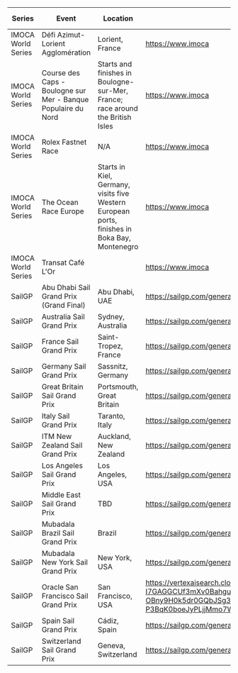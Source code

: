 | Series | Event | Location | URL | Start Date | End Date |
|---|---|---|---|---|---|
| IMOCA World Series | Défi Azimut-Lorient Agglomération | Lorient, France | https://www.imoca | 2025-09 | 2025-09 |
| IMOCA World Series | Course des Caps - Boulogne sur Mer - Banque Populaire du Nord | Starts and finishes in Boulogne-sur-Mer, France; race around the British Isles | https://www.imoca | 2025-06-29 | 2025-07-06 |
| IMOCA World Series | Rolex Fastnet Race | N/A | https://www.imoca | 2025-07 | 2025-07 |
| IMOCA World Series | The Ocean Race Europe | Starts in Kiel, Germany, visits five Western European ports, finishes in Boka Bay, Montenegro | https://www.imoca | 2025-08-10 | 2025-09 |
| IMOCA World Series | Transat Café L'Or |  | https://www.imoca | 2025-11 | 2025-11 |
| SailGP | Abu Dhabi Sail Grand Prix (Grand Final) | Abu Dhabi, UAE | https://sailgp.com/general/24-25/calendar | 2025-11-29 | 2025-11-30 |
| SailGP | Australia Sail Grand Prix | Sydney, Australia | https://sailgp.com/general/24-25/calendar | *2025-02-08* | *2025-02-09* |
| SailGP | France Sail Grand Prix | Saint-Tropez, France | https://sailgp.com/general/24-25/calendar | 2025-09-12 | 2025-09-13 |
| SailGP | Germany Sail Grand Prix | Sassnitz, Germany | https://sailgp.com/general/24-25/calendar | 2025-08-16 | 2025-08-17 |
| SailGP | Great Britain Sail Grand Prix | Portsmouth, Great Britain | https://sailgp.com/general/24-25/calendar | 2025-07-19 | 2025-07-20 |
| SailGP | Italy Sail Grand Prix | Taranto, Italy | https://sailgp.com/general/24-25/calendar | 2025-09-06 | 2025-09-07 |
| SailGP | ITM New Zealand Sail Grand Prix | Auckland, New Zealand | https://sailgp.com/general/24-25/calendar | *2025-01-18* | *2025-01-19* |
| SailGP | Los Angeles Sail Grand Prix | Los Angeles, USA | https://sailgp.com/general/24-25/calendar | *2025-03-15* | *2025-03-16* |
| SailGP | Middle East Sail Grand Prix | TBD | https://sailgp.com/general/24-25/calendar | 2025-11-07 | 2025-11-08 |
| SailGP | Mubadala Brazil Sail Grand Prix | Brazil | https://sailgp.com/general/24-25/calendar | *2025-05-03* | *2025-05-04* |
| SailGP | Mubadala New York Sail Grand Prix | New York, USA | https://sailgp.com/general/24-25/calendar | 2025-06-07 | 2025-06-08 |
| SailGP | Oracle San Francisco Sail Grand Prix | San Francisco, USA | https://vertexaisearch.cloud.google.com/grounding-api-redirect/AbF9wXFBUT3hQE-I7GAGGCUf3mXv0BahguDG48qv-60ZZOS7la7d1BHDQFFOk41A_u7xgvndggD-OBny9H0k5dr0GQbJSg3znn4-P3BqK0boeJyPLjjMmo7WBmJB9W_p5MiL6TmgDyXjtIs0HaW5Worfmifbxt3_HHaCelcXF7hCTUn- | *2025-03-22* | *2025-03-23* |
| SailGP | Spain Sail Grand Prix | Cádiz, Spain | https://sailgp.com/general/24-25/calendar | 2025-10-04 | 2025-10-05 |
| SailGP | Switzerland Sail Grand Prix | Geneva, Switzerland | https://sailgp.com/general/24-25/calendar | 2025-09-20 | 2025-09-21 |